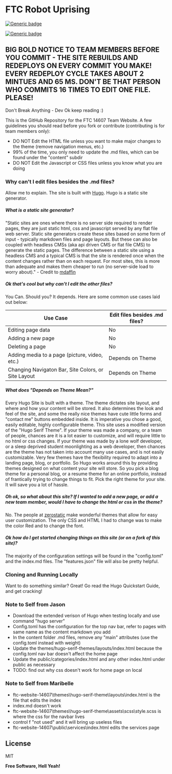 # FTC Robot Uprising

[![Generic badge](https://img.shields.io/badge/Made%20With-Hugo-red?style=for-the-badge&logo=hugo)](https://shields.io/)

[![Generic badge](https://img.shields.io/badge/Hosted%20With-AWS-orange?style=for-the-badge&logo=AWS)](https://shields.io/)


## BIG BOLD NOTICE TO TEAM MEMBERS BEFORE YOU COMMIT - THE SITE REBUILDS AND REDEPLOYS ON EVERY COMMIT YOU MAKE! EVERY REDEPLOY CYCLE TAKES ABOUT 2 MINTUES AND 65 MS. DON'T BE THAT PERSON WHO COMMITS 16 TIMES TO EDIT ONE FILE. PLEASE!

Don't Break Anything  - Dev
Ok keep reading :)

This is the GitHub Repository for the FTC 14607 Team Website. A few guidelines you should read before you fork or contribute (contributing is for team members only):
  - DO NOT Edit the HTML file unless you want to make major changes to the theme (remove navigation menus, etc.)
  - 99% of the time, you only need to update the .md files, which can be found under the "content" subdir
  - DO NOT Edit the Javascript or CSS files unless you know what you are doing

### Why can't I edit files besides the .md files?


Allow me to explain. The site is built with [Hugo](https://gohugo.io/). Hugo is a static site generator. 
##### What is a static site generator?

"Static sites are ones where there is no server side required to render pages, they are just static html, css and javascript served by any flat file web server.
Static site generators create these sites based on some form of input - typically markdown files and page layouts. But these can also be coupled with headless CMSs (aka api driven CMS or flat file CMS) to generate the static pages. The difference between a static site using a headless CMS and a typical CMS is that the site is rendered once when the content changes rather than on each request. For most sites, this is more than adequate and makes them cheaper to run (no server-side load to worry about)." - Credit to [mdaffin](https://www.reddit.com/user/mdaffin/)

##### Ok that's cool but why can't I edit the other files?
 You Can. Should you? It depends. Here are some common use cases laid out below:
 
| Use Case | Edit files besides .md files? |
| ------ | ------ |
| Editing page data | No |
| Adding a new page | No |
| Deleting a page | No |
| Adding media to a page (picture, video, etc.) | Depends on Theme |
| Changing Navigaton Bar, Site Colors, or Site Layout | Depends on Theme |

##### What does "Depends on Theme Mean?"

Every Hugo Site is built with a theme. The theme dictates site layout, and where and how your content will be stored. It also determines the look and feel of the site, and some the really nice themes have cute little forms and "contact me" buttons embedded inside. It is imperative you chose a good, easily editable, highly configurable theme. This site uses a modified version of the "Hugo Serif Theme". If your theme was made a company, or a team of people, chances are it is a lot easier to customize, and will require little to no html or css changes. If your theme was made by a lone wolf developer, or a sleep deprived student moonlighting as a web developer, then chances are the theme has not taken into account many use cases, and is not easily customizable. Very few themes have the flexibility required to adapt into a landing page, blog, or portfolio. So Hugo works around this by providing themes designed on what content your site will store. So you pick a blog theme for a personal blog, or a resume theme for an online portfolio, instead of frantically trying to change things to fit. Pick the right theme for your site. It will save you a lot of hassle. 
##### Oh ok, so what about this site? If I wanted to add a new page, or add a new team member, would I have to change the html or css in the theme?

No. The people at [zerostatic](www.zerostatic.io) make wonderful themes that allow for easy user customization. The only CSS and HTML I had to change was to make the color Red and to change the font. 

##### Ok how do I get started changing things on this site (or on a fork of this site)?

The majority of the configuration settings will be found in the "config.toml" and the index.md files. The "features.json" file will also be pretty helpful.

### Cloning and Running Locally

Want to do something similar? Great! Go read the Hugo Quickstart Guide, and get cracking!

### Note to Self from Jason

- Download the extended verison of Hugo when testing locally and use command "hugo server"
- Config.toml has the configuration for the top nav bar, refer to pages with same name as the content markdown you add
- In the content folder .md files, remove any "main" attributes (use the config.toml instead with weight)
- Update the themes/hugo-serif-themes/layouts/index.html because the config.toml nav bar doesn't affect the home page
- Update the public/categories/index.html and any other index.html under public as necessary
- TODO: find out why css doesn't work for home page on local

### Note to Self from Maribelle
- ftc-website-14607\themes\hugo-serif-theme\layouts\index.html is the file that edits the index
- index.md doesn't work
- ftc-website-14607\themes\hugo-serif-theme\assets\scss\style.scss is where the css for the navbar lives
- control f "not used" and it will bring up useless files
- ftc-website-14607\public\services\index.html edits the services page

License
----

MIT


**Free Software, Hell Yeah!**
